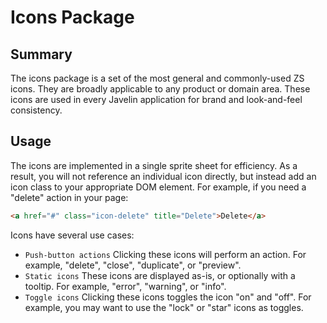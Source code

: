 Icons Package
=============

Summary
-------
The icons package is a set of the most general and commonly-used ZS icons.  They are broadly applicable to any product or domain area.  These icons are used in every Javelin application for brand and look-and-feel consistency.

Usage
-----
The icons are implemented in a single sprite sheet for efficiency.  As a result, you will not reference an individual icon directly, but instead add an icon class to your appropriate DOM element.  For example, if you need a "delete" action in your page:
```html
<a href="#" class="icon-delete" title="Delete">Delete</a>
```

Icons have several use cases:
* ``Push-button actions`` Clicking these icons will perform an action.  For example, "delete", "close", "duplicate", or "preview".
* ``Static icons`` These icons are displayed as-is, or optionally with a tooltip.  For example, "error", "warning", or "info".
* ``Toggle icons`` Clicking these icons toggles the icon "on" and "off".  For example, you may want to use the "lock" or "star" icons as toggles.

